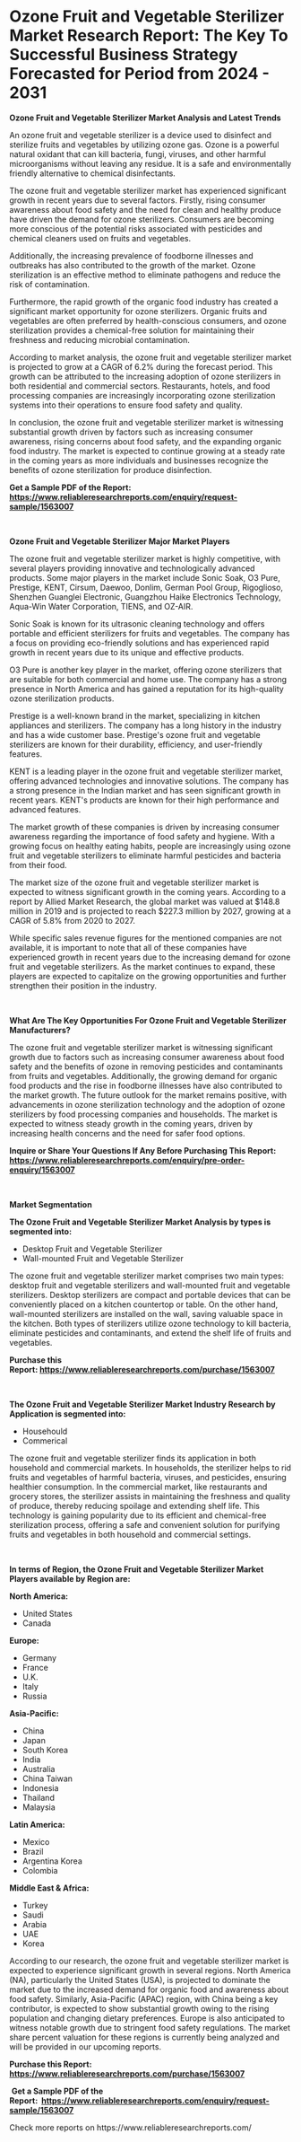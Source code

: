 <p><h1>Ozone Fruit and Vegetable Sterilizer Market Research Report: The Key To Successful Business Strategy Forecasted for Period from 2024 - 2031</h1></p><p><strong>Ozone Fruit and Vegetable Sterilizer Market Analysis and Latest Trends</strong></p>
<p><p>An ozone fruit and vegetable sterilizer is a device used to disinfect and sterilize fruits and vegetables by utilizing ozone gas. Ozone is a powerful natural oxidant that can kill bacteria, fungi, viruses, and other harmful microorganisms without leaving any residue. It is a safe and environmentally friendly alternative to chemical disinfectants.</p><p>The ozone fruit and vegetable sterilizer market has experienced significant growth in recent years due to several factors. Firstly, rising consumer awareness about food safety and the need for clean and healthy produce have driven the demand for ozone sterilizers. Consumers are becoming more conscious of the potential risks associated with pesticides and chemical cleaners used on fruits and vegetables.</p><p>Additionally, the increasing prevalence of foodborne illnesses and outbreaks has also contributed to the growth of the market. Ozone sterilization is an effective method to eliminate pathogens and reduce the risk of contamination.</p><p>Furthermore, the rapid growth of the organic food industry has created a significant market opportunity for ozone sterilizers. Organic fruits and vegetables are often preferred by health-conscious consumers, and ozone sterilization provides a chemical-free solution for maintaining their freshness and reducing microbial contamination.</p><p>According to market analysis, the ozone fruit and vegetable sterilizer market is projected to grow at a CAGR of 6.2% during the forecast period. This growth can be attributed to the increasing adoption of ozone sterilizers in both residential and commercial sectors. Restaurants, hotels, and food processing companies are increasingly incorporating ozone sterilization systems into their operations to ensure food safety and quality.</p><p>In conclusion, the ozone fruit and vegetable sterilizer market is witnessing substantial growth driven by factors such as increasing consumer awareness, rising concerns about food safety, and the expanding organic food industry. The market is expected to continue growing at a steady rate in the coming years as more individuals and businesses recognize the benefits of ozone sterilization for produce disinfection.</p></p>
<p><strong>Get a Sample PDF of the Report:&nbsp; <a href="https://www.reliableresearchreports.com/enquiry/request-sample/1563007">https://www.reliableresearchreports.com/enquiry/request-sample/1563007</a></strong></p>
<p>&nbsp;</p>
<p><strong>Ozone Fruit and Vegetable Sterilizer Major Market Players</strong></p>
<p><p>The ozone fruit and vegetable sterilizer market is highly competitive, with several players providing innovative and technologically advanced products. Some major players in the market include Sonic Soak, O3 Pure, Prestige, KENT, Cirsum, Daewoo, Donlim, German Pool Group, Rigoglioso, Shenzhen Guanglei Electronic, Guangzhou Haike Electronics Technology, Aqua-Win Water Corporation, TIENS, and OZ-AIR. </p><p>Sonic Soak is known for its ultrasonic cleaning technology and offers portable and efficient sterilizers for fruits and vegetables. The company has a focus on providing eco-friendly solutions and has experienced rapid growth in recent years due to its unique and effective products.</p><p>O3 Pure is another key player in the market, offering ozone sterilizers that are suitable for both commercial and home use. The company has a strong presence in North America and has gained a reputation for its high-quality ozone sterilization products.</p><p>Prestige is a well-known brand in the market, specializing in kitchen appliances and sterilizers. The company has a long history in the industry and has a wide customer base. Prestige's ozone fruit and vegetable sterilizers are known for their durability, efficiency, and user-friendly features.</p><p>KENT is a leading player in the ozone fruit and vegetable sterilizer market, offering advanced technologies and innovative solutions. The company has a strong presence in the Indian market and has seen significant growth in recent years. KENT's products are known for their high performance and advanced features.</p><p>The market growth of these companies is driven by increasing consumer awareness regarding the importance of food safety and hygiene. With a growing focus on healthy eating habits, people are increasingly using ozone fruit and vegetable sterilizers to eliminate harmful pesticides and bacteria from their food.</p><p>The market size of the ozone fruit and vegetable sterilizer market is expected to witness significant growth in the coming years. According to a report by Allied Market Research, the global market was valued at $148.8 million in 2019 and is projected to reach $227.3 million by 2027, growing at a CAGR of 5.8% from 2020 to 2027.</p><p>While specific sales revenue figures for the mentioned companies are not available, it is important to note that all of these companies have experienced growth in recent years due to the increasing demand for ozone fruit and vegetable sterilizers. As the market continues to expand, these players are expected to capitalize on the growing opportunities and further strengthen their position in the industry.</p></p>
<p>&nbsp;</p>
<p><strong>What Are The Key Opportunities For Ozone Fruit and Vegetable Sterilizer Manufacturers?</strong></p>
<p><p>The ozone fruit and vegetable sterilizer market is witnessing significant growth due to factors such as increasing consumer awareness about food safety and the benefits of ozone in removing pesticides and contaminants from fruits and vegetables. Additionally, the growing demand for organic food products and the rise in foodborne illnesses have also contributed to the market growth. The future outlook for the market remains positive, with advancements in ozone sterilization technology and the adoption of ozone sterilizers by food processing companies and households. The market is expected to witness steady growth in the coming years, driven by increasing health concerns and the need for safer food options.</p></p>
<p><strong>Inquire or Share Your Questions If Any Before Purchasing This Report: <a href="https://www.reliableresearchreports.com/enquiry/pre-order-enquiry/1563007">https://www.reliableresearchreports.com/enquiry/pre-order-enquiry/1563007</a></strong></p>
<p>&nbsp;</p>
<p><strong>Market Segmentation</strong></p>
<p><strong>The Ozone Fruit and Vegetable Sterilizer Market Analysis by types is segmented into:</strong></p>
<p><ul><li>Desktop Fruit and Vegetable Sterilizer</li><li>Wall-mounted Fruit and Vegetable Sterilizer</li></ul></p>
<p><p>The ozone fruit and vegetable sterilizer market comprises two main types: desktop fruit and vegetable sterilizers and wall-mounted fruit and vegetable sterilizers. Desktop sterilizers are compact and portable devices that can be conveniently placed on a kitchen countertop or table. On the other hand, wall-mounted sterilizers are installed on the wall, saving valuable space in the kitchen. Both types of sterilizers utilize ozone technology to kill bacteria, eliminate pesticides and contaminants, and extend the shelf life of fruits and vegetables.</p></p>
<p><strong>Purchase this Report:&nbsp;<a href="https://www.reliableresearchreports.com/purchase/1563007">https://www.reliableresearchreports.com/purchase/1563007</a></strong></p>
<p>&nbsp;</p>
<p><strong>The Ozone Fruit and Vegetable Sterilizer Market Industry Research by Application is segmented into:</strong></p>
<p><ul><li>Househould</li><li>Commerical</li></ul></p>
<p><p>The ozone fruit and vegetable sterilizer finds its application in both household and commercial markets. In households, the sterilizer helps to rid fruits and vegetables of harmful bacteria, viruses, and pesticides, ensuring healthier consumption. In the commercial market, like restaurants and grocery stores, the sterilizer assists in maintaining the freshness and quality of produce, thereby reducing spoilage and extending shelf life. This technology is gaining popularity due to its efficient and chemical-free sterilization process, offering a safe and convenient solution for purifying fruits and vegetables in both household and commercial settings.</p></p>
<p>&nbsp;</p>
<p><strong>In terms of Region, the Ozone Fruit and Vegetable Sterilizer Market Players available by Region are:</strong></p>
<p>
    <p> <strong> North America: </strong>
        <ul>
            <li>United States</li>
            <li>Canada</li>
        </ul>
        </p> 
    <p> <strong> Europe: </strong>
        <ul>
            <li>Germany</li>
            <li>France</li>
            <li>U.K.</li>
            <li>Italy</li>
            <li>Russia</li>
        </ul>
        </p> 
    <p> <strong> Asia-Pacific: </strong>
        <ul>
            <li>China</li>
            <li>Japan</li>
            <li>South Korea</li>
            <li>India</li>
            <li>Australia</li>
            <li>China Taiwan</li>
            <li>Indonesia</li>
            <li>Thailand</li>
            <li>Malaysia</li>
        </ul>
        </p> 
    <p> <strong> Latin America: </strong>
        <ul>
            <li>Mexico</li>
            <li>Brazil</li>
            <li>Argentina Korea</li>
            <li>Colombia</li>
        </ul>
        </p> 
    <p> <strong> Middle East & Africa: </strong>
        <ul>
            <li>Turkey</li>
            <li>Saudi</li>
            <li>Arabia</li>
            <li>UAE</li>
            <li>Korea</li>
        </ul>
    </p>
    </p>
<p><p>According to our research, the ozone fruit and vegetable sterilizer market is expected to experience significant growth in several regions. North America (NA), particularly the United States (USA), is projected to dominate the market due to the increased demand for organic food and awareness about food safety. Similarly, Asia-Pacific (APAC) region, with China being a key contributor, is expected to show substantial growth owing to the rising population and changing dietary preferences. Europe is also anticipated to witness notable growth due to stringent food safety regulations. The market share percent valuation for these regions is currently being analyzed and will be provided in our upcoming reports.</p></p>
<p><strong>Purchase this Report: <a href="https://www.reliableresearchreports.com/purchase/1563007">https://www.reliableresearchreports.com/purchase/1563007</a></strong></p>
<p>&nbsp;<strong>Get a Sample PDF of the Report:&nbsp;&nbsp;<a href="https://www.reliableresearchreports.com/enquiry/request-sample/1563007">https://www.reliableresearchreports.com/enquiry/request-sample/1563007</a></strong></p>
<p><strong></strong></p>
<p>Check more reports on https://www.reliableresearchreports.com/</p>